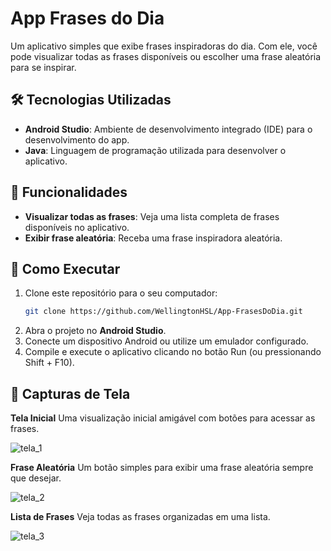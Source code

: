 # App Frases do Dia  

Um aplicativo simples que exibe frases inspiradoras do dia. Com ele, você pode visualizar todas as frases disponíveis ou escolher uma frase aleatória para se inspirar.  

## 🛠️ Tecnologias Utilizadas  

- **Android Studio**: Ambiente de desenvolvimento integrado (IDE) para o desenvolvimento do app.  
- **Java**: Linguagem de programação utilizada para desenvolver o aplicativo.  

## 📱 Funcionalidades  

- **Visualizar todas as frases**: Veja uma lista completa de frases disponíveis no aplicativo.  
- **Exibir frase aleatória**: Receba uma frase inspiradora aleatória.  

## 🚀 Como Executar  

1. Clone este repositório para o seu computador:  
   ```bash  
   git clone https://github.com/WellingtonHSL/App-FrasesDoDia.git
2. Abra o projeto no **Android Studio**.
3. Conecte um dispositivo Android ou utilize um emulador configurado.
4. Compile e execute o aplicativo clicando no botão Run (ou pressionando Shift + F10).

## 📸 Capturas de Tela
**Tela Inicial**
Uma visualização inicial amigável com botões para acessar as frases.

![tela_1](https://github.com/user-attachments/assets/d515e8b5-dac2-4442-bb27-9e2a5b8af4cd)

**Frase Aleatória**
Um botão simples para exibir uma frase aleatória sempre que desejar.

![tela_2](https://github.com/user-attachments/assets/236c1cf8-fa51-47e3-aba6-9f9c8f42acba)

**Lista de Frases**
Veja todas as frases organizadas em uma lista.

![tela_3](https://github.com/user-attachments/assets/0776a7b2-fb7f-4d03-aad0-a73157764fbb)

